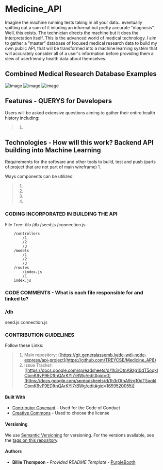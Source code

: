# Medicine_API

Imagine the machine running tests taking in all your data...eventually spitting out a sum of it inluding an informal but pretty accurate "diagnosis". Well, this exists. The technician directs the machine but it does the interpretation itself. This is the advanced world of medical technology. I aim to gather a "master" database of focused medical research data to build my own public API, that will be transformed into a machine learning system that will accurately consider all of a user's information before providing them a slew of userfriendly health data about themselves.

## Combined Medical Research Database Examples
  ![image](https://)
  ![image](https://)
  ![image](https://)

## Features - QUERYS for Developers
Users will be asked extensive questions aiming to gather their entire health history including:
>1. 

## Technologies - How will this work? Backend API building into Machine Learning
>
>
>
>


Requirements for the software and other tools to build, test and push (parts of project that are not part of main wireframe)
1. 

Ways components can be utilized
> 1. 
> 2. 
> 3. 
> 4. 


### CODING INCORPORATED IN BUILDING THE API 
File Tree:
    /lib
        /db
            /seed.js
            /connection.js

        /controllers
            /1
            /2
            /3
        /models
            /1
            /2
            /3
        /routes
            /index.js
            /1
        index.js


### CODE COMMENTS - What is each file responsible for and linked to?

### /db
seed.js
connection.js


### CONTRIBUTION GUIDELINES
Follow these Links:
> 1. Main repository: ([https://git.generalassemb.ly/dc-wdi-node-express/api-project](https://github.com/TREYCSE/Medicine_API))
> 2. Issue Tracker: ([https://docs.google.com/spreadsheets/d/1h3rOtnA9zg10dT5oqklCbmK6vP9EDftnQArKYl7rBWg/edit#gid=0](https://docs.google.com/spreadsheets/d/1h3rOtnA9zg10dT5oqklCbmK6vP9EDftnQArKYl7rBWg/edit#gid=1699520055))

#### Built With
  - [Contributor Covenant](https://www.contributor-covenant.org/) - Used for the Code of Conduct
  - [Creative Commons](https://creativecommons.org/) - Used to choose the license

#### Versioning
We use [Semantic Versioning](http://semver.org/) for versioning. For the versions available, see the [tags on this repository](https://github.com/PurpleBooth/a-good-readme-template/tags).

#### Authors
  - **Billie Thompson** - *Provided README Template* - [PurpleBooth](https://github.com/PurpleBooth)
